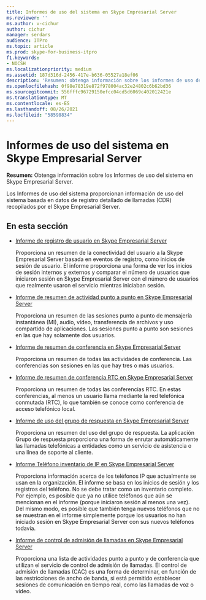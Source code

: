 ```yaml
---
title: Informes de uso del sistema en Skype Empresarial Server
ms.reviewer: ''
ms.author: v-cichur
author: cichur
manager: serdars
audience: ITPro
ms.topic: article
ms.prod: skype-for-business-itpro
f1.keywords:
- NOCSH
ms.localizationpriority: medium
ms.assetid: 187d316d-2456-417e-b636-05527a18ef06
description: 'Resumen: obtenga información sobre los informes de uso del sistema en Skype Empresarial Server.'
ms.openlocfilehash: 0f98e78319e872f978004ac32e24802c6b62bd36
ms.sourcegitcommit: 556fffc96729150efcc04cd5d6069c402012421e
ms.translationtype: MT
ms.contentlocale: es-ES
ms.lasthandoff: 08/26/2021
ms.locfileid: "58598834"
---
```

# <a name="system-usage-reports-in-skype-for-business-server"></a>Informes de uso del sistema en Skype Empresarial Server
 
**Resumen:** Obtenga información sobre los Informes de uso del sistema en Skype Empresarial Server.
  
Los Informes de uso del sistema proporcionan información de uso del sistema basada en datos de registro detallado de llamadas (CDR) recopilados por el Skype Empresarial Server.
  
## <a name="in-this-section"></a>En esta sección

- [Informe de registro de usuario en Skype Empresarial Server](user-registration-report.md)
    
    Proporciona un resumen de la conectividad del usuario a la Skype Empresarial Server basada en eventos de registro, como inicios de sesión de usuario. El informe proporciona una forma de ver los inicios de sesión internos y externos y comparar el número de usuarios que iniciaron sesión en Skype Empresarial Server con el número de usuarios que realmente usaron el servicio mientras iniciaban sesión.
    
- [Informe de resumen de actividad punto a punto en Skype Empresarial Server](peer-to-peer-activity-summary-report.md)
    
    Proporciona un resumen de las sesiones punto a punto de mensajería instantánea (MI), audio, vídeo, transferencia de archivos y uso compartido de aplicaciones. Las sesiones punto a punto son sesiones en las que hay solamente dos usuarios.
    
- [Informe de resumen de conferencia en Skype Empresarial Server](conference-summary-report.md)
    
    Proporciona un resumen de todas las actividades de conferencia. Las conferencias son sesiones en las que hay tres o más usuarios.
    
- [Informe de resumen de conferencia RTC en Skype Empresarial Server](pstn-conference-summary-report.md)
    
    Proporciona un resumen de todas las conferencias RTC. En estas conferencias, al menos un usuario llama mediante la red telefónica conmutada (RTC), lo que también se conoce como conferencia de acceso telefónico local.
    
- [Informe de uso del grupo de respuesta en Skype Empresarial Server](response-group-usage-report.md)
    
    Proporciona un resumen del uso del grupo de respuesta. La aplicación Grupo de respuesta proporciona una forma de enrutar automáticamente las llamadas telefónicas a entidades como un servicio de asistencia o una línea de soporte al cliente.
    
- [Informe Teléfono inventario de IP en Skype Empresarial Server](ip-phone-inventory-report.md)
    
    Proporciona información acerca de los teléfonos IP que actualmente se usan en la organización. El informe se basa en los inicios de sesión y los registros del teléfono. No se debe tratar como un inventario completo. Por ejemplo, es posible que ya no utilice teléfonos que aún se mencionan en el informe (porque iniciaron sesión al menos una vez). Del mismo modo, es posible que también tenga nuevos teléfonos que no se muestran en el informe simplemente porque los usuarios no han iniciado sesión en Skype Empresarial Server con sus nuevos teléfonos todavía.
    
- [Informe de control de admisión de llamadas en Skype Empresarial Server](call-admission-control-report.md)
    
    Proporciona una lista de actividades punto a punto y de conferencia que utilizan el servicio de control de admisión de llamadas. El control de admisión de llamadas (CAC) es una forma de determinar, en función de las restricciones de ancho de banda, si está permitido establecer sesiones de comunicación en tiempo real, como las llamadas de voz o vídeo.
    

